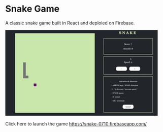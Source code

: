# Snake Game
A classic snake game built in React and deploied on Firebase.

![](snake.gif)

Click here to launch the game https://snake-0710.firebaseapp.com/
